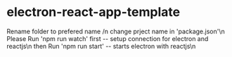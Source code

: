# electron-react-app-template

Rename folder to prefered name /n
change prject name in 'package.json'\n
Please Run 'npm run watch' first -- setup connection for electron and reactjs\n
then Run 'npm run start' -- starts electron with reactjs\n

